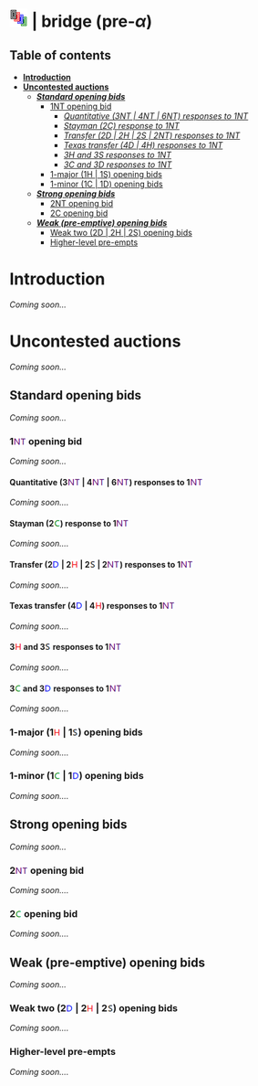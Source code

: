 # ![bridge](https://raw.githubusercontent.com/aornota/bridge/master/src/resources/tpoc-32x32.png) | bridge (pre-_α_)


## Table of contents

* [**Introduction**](#Introduction)
* [**Uncontested auctions**](#Uncontested_auctions)
  * [_**Standard opening bids**_](#Standard_opening_bids)
    * [1NT opening bid](#1NT_opening_bid)
      * [_Quantitative (3NT | 4NT | 6NT) responses to 1NT_](#Quantitative_(3NT_|_4NT_|_6NT)_responses_to_1NT)
      * [_Stayman (2C) response to 1NT_](#Stayman_(2C)_response_to_1NT)
      * [_Transfer (2D | 2H | 2S | 2NT) responses to 1NT_](#Transfer_(2D_|_2H_|_2S_|_2NT)_responses_to_1NT)
      * [_Texas transfer (4D | 4H) responses to 1NT_](#Texas_transfer_(4D_|_4H)_responses_to_1NT)
      * [_3H and 3S responses to 1NT_](#3H_and_3S_responses_to_1NT)
      * [_3C and 3D responses to 1NT_](#3C_and_3D_responses_to_1NT)
    * [1-major (1H | 1S) opening bids](#1-major_(1H_|_1S)_opening_bids)
    * [1-minor (1C | 1D) opening bids](#1-minor_(1C_|_1D)_opening_bids)
  * [_**Strong opening bids**_](#Strong_opening_bids)
    * [2NT opening bid](#2NT_opening_bid)
    * [2C opening bid](#2C_opening_bid)
  * [_**Weak (pre-emptive) opening bids**_](#Weak_(pre-emptive)_opening_bids)
    * [Weak two (2D | 2H | 2S) opening bids](#Weak_two_(2D_|_2H_|_2S)_opening_bids)
    * [Higher-level pre-empts](#Higher-level_pre-empts)

# <a name="Introduction"> Introduction

_Coming soon..._







# <a name="Uncontested_auctions"> Uncontested auctions

_Coming soon..._



## <a name="Standard_opening_bids"> Standard opening bids

_Coming soon..._



### <a name="1NT_opening_bid"> 1![NT](https://raw.githubusercontent.com/aornota/bridge/master/src/resources/NT.png) opening bid

_Coming soon..._



#### <a name="Quantitative_(3NT_|_4NT_|_6NT)_responses_to_1NT"> Quantitative (3![NT](https://raw.githubusercontent.com/aornota/bridge/master/src/resources/NT.png) | 4![NT](https://raw.githubusercontent.com/aornota/bridge/master/src/resources/NT.png) | 6![NT](https://raw.githubusercontent.com/aornota/bridge/master/src/resources/NT.png)) responses to 1![NT](https://raw.githubusercontent.com/aornota/bridge/master/src/resources/NT.png)

_Coming soon...._



#### <a name="Stayman_(2C)_response_to_1NT"> Stayman (2![C](https://raw.githubusercontent.com/aornota/bridge/master/src/resources/C.png)) response to 1![NT](https://raw.githubusercontent.com/aornota/bridge/master/src/resources/NT.png)

_Coming soon...._



#### <a name="Transfer_(2D_|_2H_|_2S_|_2NT)_responses_to_1NT"> Transfer (2![D](https://raw.githubusercontent.com/aornota/bridge/master/src/resources/D.png) | 2![H](https://raw.githubusercontent.com/aornota/bridge/master/src/resources/H.png) | 2![S](https://raw.githubusercontent.com/aornota/bridge/master/src/resources/S.png) | 2![NT](https://raw.githubusercontent.com/aornota/bridge/master/src/resources/NT.png)) responses to 1![NT](https://raw.githubusercontent.com/aornota/bridge/master/src/resources/NT.png)

_Coming soon...._



#### <a name="Texas_transfer_(4D_|_4H)_responses_to_1NT"> Texas transfer (4![D](https://raw.githubusercontent.com/aornota/bridge/master/src/resources/D.png) | 4![H](https://raw.githubusercontent.com/aornota/bridge/master/src/resources/H.png)) responses to 1![NT](https://raw.githubusercontent.com/aornota/bridge/master/src/resources/NT.png)

_Coming soon...._



#### <a name="3H_and_3S_responses_to_1NT"> 3![H](https://raw.githubusercontent.com/aornota/bridge/master/src/resources/H.png) and 3![S](https://raw.githubusercontent.com/aornota/bridge/master/src/resources/S.png) responses to 1![NT](https://raw.githubusercontent.com/aornota/bridge/master/src/resources/NT.png)

_Coming soon...._



#### <a name="3C_and_3D_responses_to_1NT"> 3![C](https://raw.githubusercontent.com/aornota/bridge/master/src/resources/C.png) and 3![D](https://raw.githubusercontent.com/aornota/bridge/master/src/resources/D.png) responses to 1![NT](https://raw.githubusercontent.com/aornota/bridge/master/src/resources/NT.png)

_Coming soon...._



### <a name="1-major_(1H_|_1S)_opening_bids"> 1-major (1![H](https://raw.githubusercontent.com/aornota/bridge/master/src/resources/H.png) | 1![S](https://raw.githubusercontent.com/aornota/bridge/master/src/resources/S.png)) opening bids

_Coming soon...._



### <a name="1-minor_(1C_|_1D)_opening_bids"> 1-minor (1![C](https://raw.githubusercontent.com/aornota/bridge/master/src/resources/C.png) | 1![D](https://raw.githubusercontent.com/aornota/bridge/master/src/resources/D.png)) opening bids

_Coming soon...._



## <a name="Strong_opening_bids"> Strong opening bids

_Coming soon..._



### <a name="2NT_opening_bid"> 2![NT](https://raw.githubusercontent.com/aornota/bridge/master/src/resources/NT.png) opening bid

_Coming soon...._



### <a name="2C_opening_bid"> 2![C](https://raw.githubusercontent.com/aornota/bridge/master/src/resources/C.png) opening bid

_Coming soon...._



## <a name="Weak_(pre-emptive)_opening_bids"> Weak (pre-emptive) opening bids

_Coming soon..._



### <a name="Weak_two_(2D_|_2H_|_2S)_opening_bids"> Weak two (2![D](https://raw.githubusercontent.com/aornota/bridge/master/src/resources/D.png) | 2![H](https://raw.githubusercontent.com/aornota/bridge/master/src/resources/H.png) | 2![S](https://raw.githubusercontent.com/aornota/bridge/master/src/resources/S.png)) opening bids

_Coming soon...._



### <a name="Higher-level_pre-empts"> Higher-level pre-empts

_Coming soon...._






